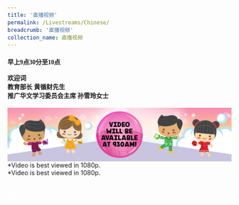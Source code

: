 ```yaml
---
title: '直播视频'
permalink: /Livestreams/Chinese/
breadcrumb: '直播视频'
collection_name: 直播视频
---
```

<html>
<body>
<style>
   iframe{
border : 0;
width:80% ;
}
  </style>
   <!-- Global site tag (gtag.js) - Google Ads: 726049306 -->
<h4 style="font-family:KaiTi;">早上9点30分至10点<br/><br/>
   <strong>欢迎词</strong><br/>
教育部长 黄循财先生<br/>
推广华文学习委员会主席 孙雪玲女士</h4>
   <img src="/images/GOH-Message-Banner.jpg" style="display:block;">
  <div class="video-container" style="display:none;">
<iframe src="https://player.vimeo.com/video/452482456?autoplay=1&quality=1080p" frameborder="0" allow="autoplay; fullscreen" allowfullscreen style="position:absolute;top:0;left:0;width:100%;height:100%;"></iframe></div> *Video is best viewed in 1080p.
    <br/>
  <h5 style="display:none;">10.00am - 11.00am<br/>
Live Panel Discussion<br/>
Creating an Immersive Environment for the Learning of Our Mother Tongue Languages</h5>
   <div class="video-container" style="display:none;">
<iframe src="https://player.vimeo.com/video/452213588?autoplay=1&quality=1080p" frameborder="0" allow="autoplay; fullscreen" allowfullscreen style="position:absolute;top:0;left:0;width:100%;height:100%;"></iframe></div> *Video is best viewed in 1080p.
<br/><br/><br/>
<span style="font-size:18px;display:none;">*Head on to the Sharing Sessions page to rewatch any of our Livestream sessions!</span>
<div class="btntop"><a href="#top" style="text-decoration:none;"><span style="color:white"><b>Top</b></span></a></div>
